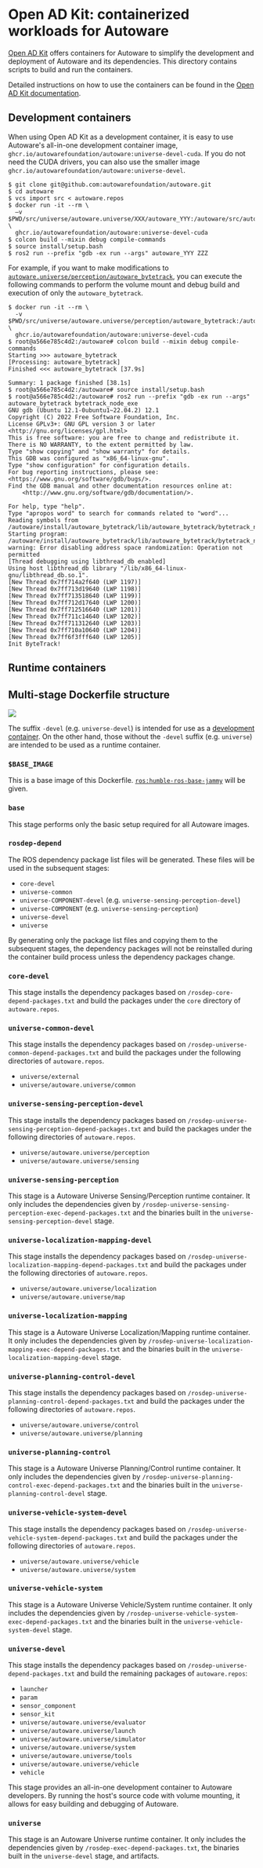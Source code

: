 # Open AD Kit: containerized workloads for Autoware

[Open AD Kit](https://autoware.org/open-ad-kit/) offers containers for Autoware to simplify the development and deployment of Autoware and its dependencies. This directory contains scripts to build and run the containers.

Detailed instructions on how to use the containers can be found in the [Open AD Kit documentation](https://autowarefoundation.github.io/autoware-documentation/main/installation/autoware/docker-installation/).

## Development containers

When using Open AD Kit as a development container, it is easy to use Autoware's all-in-one development container image, `ghcr.io/autowarefoundation/autoware:universe-devel-cuda`.
If you do not need the CUDA drivers, you can also use the smaller image `ghcr.io/autowarefoundation/autoware:universe-devel`.

```shell
$ git clone git@github.com:autowarefoundation/autoware.git
$ cd autoware
$ vcs import src < autoware.repos
$ docker run -it --rm \
  –v $PWD/src/universe/autoware.universe/XXX/autoware_YYY:/autoware/src/autoware_YYY \
  ghcr.io/autowarefoundation/autoware:universe-devel-cuda
$ colcon build --mixin debug compile-commands
$ source install/setup.bash
$ ros2 run --prefix "gdb -ex run --args" autoware_YYY ZZZ
```

For example, if you want to make modifications to [`autoware.universe/perception/autoware_bytetrack`](https://github.com/autowarefoundation/autoware.universe/tree/main/perception/autoware_bytetrack), you can execute the following commands to perform the volume mount and debug build and execution of only the `autoware_bytetrack`.

```shell
$ docker run -it --rm \
  -v $PWD/src/universe/autoware.universe/perception/autoware_bytetrack:/autoware/src/autoware_bytetrack \
  ghcr.io/autowarefoundation/autoware:universe-devel-cuda
$ root@a566e785c4d2:/autoware# colcon build --mixin debug compile-commands
Starting >>> autoware_bytetrack
[Processing: autoware_bytetrack]
Finished <<< autoware_bytetrack [37.9s]

Summary: 1 package finished [38.1s]
$ root@a566e785c4d2:/autoware# source install/setup.bash
$ root@a566e785c4d2:/autoware# ros2 run --prefix "gdb -ex run --args" autoware_bytetrack bytetrack_node_exe
GNU gdb (Ubuntu 12.1-0ubuntu1~22.04.2) 12.1
Copyright (C) 2022 Free Software Foundation, Inc.
License GPLv3+: GNU GPL version 3 or later <http://gnu.org/licenses/gpl.html>
This is free software: you are free to change and redistribute it.
There is NO WARRANTY, to the extent permitted by law.
Type "show copying" and "show warranty" for details.
This GDB was configured as "x86_64-linux-gnu".
Type "show configuration" for configuration details.
For bug reporting instructions, please see:
<https://www.gnu.org/software/gdb/bugs/>.
Find the GDB manual and other documentation resources online at:
    <http://www.gnu.org/software/gdb/documentation/>.

For help, type "help".
Type "apropos word" to search for commands related to "word"...
Reading symbols from /autoware/install/autoware_bytetrack/lib/autoware_bytetrack/bytetrack_node_exe...
Starting program: /autoware/install/autoware_bytetrack/lib/autoware_bytetrack/bytetrack_node_exe
warning: Error disabling address space randomization: Operation not permitted
[Thread debugging using libthread_db enabled]
Using host libthread_db library "/lib/x86_64-linux-gnu/libthread_db.so.1".
[New Thread 0x7ff714a2f640 (LWP 1197)]
[New Thread 0x7ff713d19640 (LWP 1198)]
[New Thread 0x7ff713518640 (LWP 1199)]
[New Thread 0x7ff712d17640 (LWP 1200)]
[New Thread 0x7ff712516640 (LWP 1201)]
[New Thread 0x7ff711c14640 (LWP 1202)]
[New Thread 0x7ff711312640 (LWP 1203)]
[New Thread 0x7ff710a10640 (LWP 1204)]
[New Thread 0x7ff6f3fff640 (LWP 1205)]
Init ByteTrack!
```

## Runtime containers



## Multi-stage Dockerfile structure

![](./Dockerfile.svg)

The suffix `-devel` (e.g. `universe-devel`) is intended for use as a [development container](https://containers.dev). On the other hand, those without the `-devel` suffix (e.g. `universe`) are intended to be used as a runtime container.

### `$BASE_IMAGE`

This is a base image of this Dockerfile. [`ros:humble-ros-base-jammy`](https://hub.docker.com/_/ros/tags?page=&page_size=&ordering=&name=humble-ros-base-jammy) will be given.

### `base`

This stage performs only the basic setup required for all Autoware images.

### `rosdep-depend`

The ROS dependency package list files will be generated.
These files will be used in the subsequent stages:

- `core-devel`
- `universe-common`
- `universe-COMPONENT-devel` (e.g. `universe-sensing-perception-devel`)
- `universe-COMPONENT` (e.g. `universe-sensing-perception`)
- `universe-devel`
- `universe`

By generating only the package list files and copying them to the subsequent stages, the dependency packages will not be reinstalled during the container build process unless the dependency packages change.

### `core-devel`

This stage installs the dependency packages based on `/rosdep-core-depend-packages.txt` and build the packages under the `core` directory of `autoware.repos`.

### `universe-common-devel`

This stage installs the dependency packages based on `/rosdep-universe-common-depend-packages.txt` and build the packages under the following directories of `autoware.repos`.

- `universe/external`
- `universe/autoware.universe/common`

### `universe-sensing-perception-devel`

This stage installs the dependency packages based on `/rosdep-universe-sensing-perception-depend-packages.txt` and build the packages under the following directories of `autoware.repos`.

- `universe/autoware.universe/perception`
- `universe/autoware.universe/sensing`

### `universe-sensing-perception`

This stage is a Autoware Universe Sensing/Perception runtime container. It only includes the dependencies given by `/rosdep-universe-sensing-perception-exec-depend-packages.txt` and the binaries built in the `universe-sensing-perception-devel` stage.

### `universe-localization-mapping-devel`

This stage installs the dependency packages based on `/rosdep-universe-localization-mapping-depend-packages.txt` and build the packages under the following directories of `autoware.repos`.

- `universe/autoware.universe/localization`
- `universe/autoware.universe/map`

### `universe-localization-mapping`

This stage is a Autoware Universe Localization/Mapping runtime container. It only includes the dependencies given by `/rosdep-universe-localization-mapping-exec-depend-packages.txt` and the binaries built in the `universe-localization-mapping-devel` stage.

### `universe-planning-control-devel`

This stage installs the dependency packages based on `/rosdep-universe-planning-control-depend-packages.txt` and build the packages under the following directories of `autoware.repos`.

- `universe/autoware.universe/control`
- `universe/autoware.universe/planning`

### `universe-planning-control`

This stage is a Autoware Universe Planning/Control runtime container. It only includes the dependencies given by `/rosdep-universe-planning-control-exec-depend-packages.txt` and the binaries built in the `universe-planning-control-devel` stage.

### `universe-vehicle-system-devel`

This stage installs the dependency packages based on `/rosdep-universe-vehicle-system-depend-packages.txt` and build the packages under the following directories of `autoware.repos`.

- `universe/autoware.universe/vehicle`
- `universe/autoware.universe/system`

### `universe-vehicle-system`

This stage is a Autoware Universe Vehicle/System runtime container. It only includes the dependencies given by `/rosdep-universe-vehicle-system-exec-depend-packages.txt` and the binaries built in the `universe-vehicle-system-devel` stage.

### `universe-devel`

This stage installs the dependency packages based on `/rosdep-universe-depend-packages.txt` and build the remaining packages of `autoware.repos`:

- `launcher`
- `param`
- `sensor_component`
- `sensor_kit`
- `universe/autoware.universe/evaluator`
- `universe/autoware.universe/launch`
- `universe/autoware.universe/simulator`
- `universe/autoware.universe/system`
- `universe/autoware.universe/tools`
- `universe/autoware.universe/vehicle`
- `vehicle`

This stage provides an all-in-one development container to Autoware developers. By running the host's source code with volume mounting, it allows for easy building and debugging of Autoware.

### `universe`

This stage is an Autoware Universe runtime container. It only includes the dependencies given by `/rosdep-exec-depend-packages.txt`, the binaries built in the `universe-devel` stage, and artifacts.
